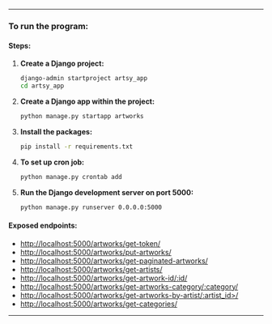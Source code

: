 
---

### To run the program:

#### Steps:

1. **Create a Django project:**
   ```bash
   django-admin startproject artsy_app
   cd artsy_app
   ```

2. **Create a Django app within the project:**
   ```bash
   python manage.py startapp artworks
   ```

3. **Install the packages:**
   ```bash
   pip install -r requirements.txt
   ```

4. **To set up cron job:**
   ```bash
   python manage.py crontab add
   ```

5. **Run the Django development server on port 5000:**
   ```bash
   python manage.py runserver 0.0.0.0:5000
   ```

#### Exposed endpoints:

- [http://localhost:5000/artworks/get-token/](http://localhost:5000/artworks/get-token/)
- [http://localhost:5000/artworks/put-artworks/](http://localhost:5000/artworks/put-artworks/)
- [http://localhost:5000/artworks/get-paginated-artworks/](http://localhost:5000/artworks/get-paginated-artworks/)
- [http://localhost:5000/artworks/get-artists/](http://localhost:5000/artworks/get-artists/)
- [http://localhost:5000/artworks/get-artwork-id/:id/](http://localhost:5000/artworks/get-artwork-id/:id/)
- [http://localhost:5000/artworks/get-artworks-category/:category/](http://localhost:5000/artworks/get-artworks-category/:category/)
- [http://localhost:5000/artworks/get-artworks-by-artist/:artist_id>/](http://localhost:5000/artworks/get-artworks-by-artist/:artist_id/)
- [http://localhost:5000/artworks/get-categories/](http://localhost:5000/artworks/get-categories/)

---